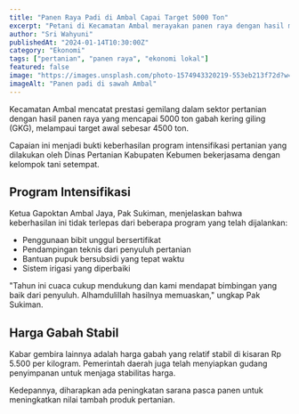 ```yaml
---
title: "Panen Raya Padi di Ambal Capai Target 5000 Ton"
excerpt: "Petani di Kecamatan Ambal merayakan panen raya dengan hasil mencapai 5000 ton gabah kering, melampaui target awal."
author: "Sri Wahyuni"
publishedAt: "2024-01-14T10:30:00Z"
category: "Ekonomi"
tags: ["pertanian", "panen raya", "ekonomi lokal"]
featured: false
image: "https://images.unsplash.com/photo-1574943320219-553eb213f72d?w=1200&h=675&fit=crop"
imageAlt: "Panen padi di sawah Ambal"
---
```


Kecamatan Ambal mencatat prestasi gemilang dalam sektor pertanian dengan hasil panen raya yang mencapai 5000 ton gabah kering giling (GKG), melampaui target awal sebesar 4500 ton.

Capaian ini menjadi bukti keberhasilan program intensifikasi pertanian yang dilakukan oleh Dinas Pertanian Kabupaten Kebumen bekerjasama dengan kelompok tani setempat.

## Program Intensifikasi

Ketua Gapoktan Ambal Jaya, Pak Sukiman, menjelaskan bahwa keberhasilan ini tidak terlepas dari beberapa program yang telah dijalankan:

- Penggunaan bibit unggul bersertifikat
- Pendampingan teknis dari penyuluh pertanian
- Bantuan pupuk bersubsidi yang tepat waktu
- Sistem irigasi yang diperbaiki

"Tahun ini cuaca cukup mendukung dan kami mendapat bimbingan yang baik dari penyuluh. Alhamdulillah hasilnya memuaskan," ungkap Pak Sukiman.

## Harga Gabah Stabil

Kabar gembira lainnya adalah harga gabah yang relatif stabil di kisaran Rp 5.500 per kilogram. Pemerintah daerah juga telah menyiapkan gudang penyimpanan untuk menjaga stabilitas harga.

Kedepannya, diharapkan ada peningkatan sarana pasca panen untuk meningkatkan nilai tambah produk pertanian.
